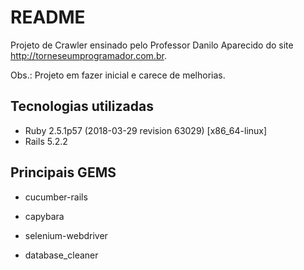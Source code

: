 # README

Projeto de Crawler ensinado pelo Professor Danilo Aparecido do site http://torneseumprogramador.com.br.

Obs.: Projeto em fazer inicial e carece de melhorias.

## Tecnologias utilizadas

* Ruby 2.5.1p57 (2018-03-29 revision 63029) [x86_64-linux]
* Rails 5.2.2

## Principais GEMS

* cucumber-rails

* capybara

* selenium-webdriver

* database_cleaner
